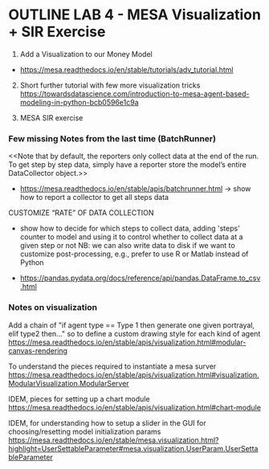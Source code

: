 ﻿# OUTLINE LAB 4 - MESA Visualization + SIR Exercise


1) Add a Visualization to our Money Model
- https://mesa.readthedocs.io/en/stable/tutorials/adv_tutorial.html


2) Short further tutorial with few more visualization tricks
https://towardsdatascience.com/introduction-to-mesa-agent-based-modeling-in-python-bcb0596e1c9a


3) MESA SIR exercise




### Few missing Notes from the last time (BatchRunner)


<<Note that by default, the reporters only collect data at the end of the run. To get step by step data, simply have a reporter store the model’s entire DataCollector object.>>
- https://mesa.readthedocs.io/en/stable/apis/batchrunner.html
->  show how to report a collector to get all steps data


CUSTOMIZE “RATE” OF DATA COLLECTION


- show how to decide for which steps to collect data, adding 'steps' counter to model
 and using it to control whether to collect data at a given step or not
NB: we can also write data to disk if we want to customize post-processing, e.g., prefer to use R or Matlab instead of Python
* https://pandas.pydata.org/docs/reference/api/pandas.DataFrame.to_csv.html




### Notes on visualization




Add a chain of "if agent type == Type 1 then generate one given portrayal, elif type2 then..."
so to define a custom drawing style for each kind of agent
https://mesa.readthedocs.io/en/stable/apis/visualization.html#modular-canvas-rendering


To understand the pieces required to instantiate a mesa surver
https://mesa.readthedocs.io/en/stable/apis/visualization.html#visualization.ModularVisualization.ModularServer


IDEM, pieces for setting up a chart module
https://mesa.readthedocs.io/en/stable/apis/visualization.html#chart-module




IDEM, for understanding how to setup a slider in the GUI for choosing/resetting model initialization params
https://mesa.readthedocs.io/en/stable/mesa.visualization.html?highlight=UserSettableParameter#mesa.visualization.UserParam.UserSettableParameter
